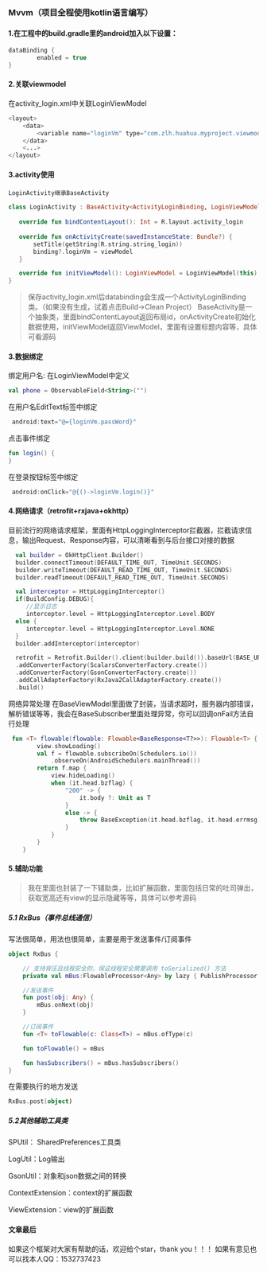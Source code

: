 ### Mvvm（项目全程使用kotlin语言编写）

#### 1.在工程中的build.gradle里的android加入以下设置： 
```java
dataBinding {
        enabled = true
}
```
#### 2.关联viewmodel
  在activity_login.xml中关联LoginViewModel
```java
<layout>
    <data>
        <variable name="loginVm" type="com.zlh.huahua.myproject.viewmodel.LoginViewModel"/>
    </data>
    <...>
</layout>
```
#### 3.activity使用
    LoginActivity继承BaseActivity
 ```kotlin
 class LoginActivity : BaseActivity<ActivityLoginBinding, LoginViewModel>() 
    
    override fun bindContentLayout(): Int = R.layout.activity_login
    
    override fun onActivityCreate(savedInstanceState: Bundle?) {
        setTitle(getString(R.string.string_login))
        binding?.loginVm = viewModel
    }

    override fun initViewModel(): LoginViewModel = LoginViewModel(this)
}
```
> 保存activity_login.xml后databinding会生成一个ActivityLoginBinding类。（如果没有生成，试着点击Build->Clean Project） 
BaseActivity是一个抽象类，里面bindContentLayout返回布局id，onActivityCreate初始化数据使用，initViewModel返回ViewModel，里面有设置标题内容等，具体可看源码

#### 3.数据绑定

绑定用户名:
在LoginViewModel中定义
```kotlin
val phone = ObservableField<String>("")
```
在用户名EditText标签中绑定
```kotlin
 android:text="@={loginVm.passWord}"
```
点击事件绑定
```kotlin
fun login() {
}
```
在登录按钮标签中绑定
```kotlin
 android:onClick="@{()->loginVm.login()}"
```
#### 4.网络请求（retrofit+rxjava+okhttp）
   目前流行的网络请求框架，里面有HttpLoggingInterceptor拦截器，拦截请求信息，输出Request、Response内容，可以清晰看到与后台接口对接的数据
```kotlin
  val builder = OkHttpClient.Builder()
  builder.connectTimeout(DEFAULT_TIME_OUT, TimeUnit.SECONDS)
  builder.writeTimeout(DEFAULT_READ_TIME_OUT, TimeUnit.SECONDS)
  builder.readTimeout(DEFAULT_READ_TIME_OUT, TimeUnit.SECONDS)

  val interceptor = HttpLoggingInterceptor()
  if(BuildConfig.DEBUG){
     //显示日志
     interceptor.level = HttpLoggingInterceptor.Level.BODY
  else {
     interceptor.level = HttpLoggingInterceptor.Level.NONE
  }
  builder.addInterceptor(interceptor)

  retrofit = Retrofit.Builder().client(builder.build()).baseUrl(BASE_URL)
  .addConverterFactory(ScalarsConverterFactory.create())
  .addConverterFactory(GsonConverterFactory.create())
  .addCallAdapterFactory(RxJava2CallAdapterFactory.create())
  .build()
 ```
 网络异常处理
 在BaseViewModel里面做了封装，当请求超时，服务器内部错误，解析错误等等，我会在BaseSubscriber里面处理异常，你可以回调onFail方法自行处理
```kotlin
 fun <T> flowable(flowable: Flowable<BaseResponse<T?>>): Flowable<T> {
        view.showLoading()
        val f = flowable.subscribeOn(Schedulers.io())
            .observeOn(AndroidSchedulers.mainThread())
        return f.map {
            view.hideLoading()
            when (it.head.bzflag) {
                "200" -> {
                    it.body ?: Unit as T
                }
                else -> {
                    throw BaseException(it.head.bzflag, it.head.errmsg)
                }
            }
        }
    }
```
#### 5.辅助功能

> 我在里面也封装了一下辅助类，比如扩展函数，里面包括日常的吐司弹出，获取宽高还有view的显示隐藏等等，具体可以参考源码

##### 5.1 RxBus（事件总线通信）
写法很简单，用法也很简单，主要是用于发送事件/订阅事件
```kotlin
object RxBus {

    // 支持背压且线程安全的，保证线程安全需要调用 toSerialized() 方法
    private val mBus:FlowableProcessor<Any> by lazy { PublishProcessor.create<Any>().toSerialized() }

    //发送事件
    fun post(obj: Any) {
        mBus.onNext(obj)
    }

    //订阅事件
    fun <T> toFlowable(c: Class<T>) = mBus.ofType(c)

    fun toFlowable() = mBus

    fun hasSubscribers() = mBus.hasSubscribers()
}
```
在需要执行的地方发送
```kotlin
RxBus.post(object)
```
##### 5.2其他辅助工具类

SPUtil： SharedPreferences工具类

LogUtil：Log输出

GsonUtil：对象和json数据之间的转换

ContextExtension：context的扩展函数

ViewExtension：view的扩展函数
 
 #### 文章最后
 
 如果这个框架对大家有帮助的话，欢迎给个star，thank you！！！
 如果有意见也可以找本人QQ：1532737423
 

